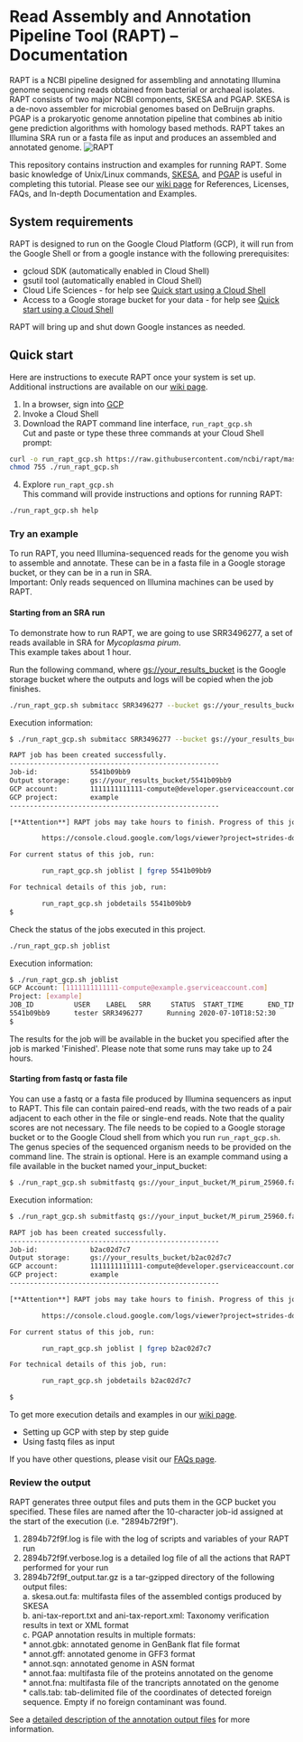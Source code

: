 # Read Assembly and Annotation Pipeline Tool (RAPT) – Documentation
RAPT is a NCBI pipeline designed for assembling and annotating Illumina genome sequencing reads obtained from bacterial or archaeal isolates. RAPT consists of two major NCBI components, SKESA and PGAP. SKESA is a de-novo assembler for microbial genomes based on DeBruijn graphs. PGAP is a prokaryotic genome annotation pipeline that combines ab initio gene prediction algorithms with homology based methods. RAPT takes an Illumina SRA run or a fasta file as input and produces an assembled and annotated genome. 
![RAPT](https://bitbucket.ncbi.nlm.nih.gov/projects/GPEXT/repos/rapt-public/raw/RAPT_context2.png?at=refs%2Fheads%2Fdevelop)

This repository contains instruction and examples for running RAPT. 
Some basic knowledge of Unix/Linux commands, [SKESA](https://github.com/ncbi/SKESA), and [PGAP](https://github.com/ncbi/pgap) is useful in completing this tutorial.
Please see our [wiki page](https://bitbucket.ncbi.nlm.nih.gov/projects/GPEXT/repos/rapt-public/browse/docs/wiki) for References, Licenses, FAQs, and In-depth Documentation and Examples. 


## System requirements
RAPT is designed to run on the Google Cloud Platform (GCP), it will run from the Google Shell or from a google instance with the following prerequisites:
- gcloud SDK (automatically enabled in Cloud Shell)
- gsutil tool (automatically enabled in Cloud Shell)
- Cloud Life Sciences - for help see [Quick start using a Cloud Shell](https://bitbucket.ncbi.nlm.nih.gov/projects/GPEXT/repos/rapt-public/browse/docs/wiki/In-depth%20Documentation%20and%20Examples.md)
- Access to a Google storage bucket for your data - for help see [Quick start using a Cloud Shell](https://bitbucket.ncbi.nlm.nih.gov/projects/GPEXT/repos/rapt-public/browse/docs/wiki/In-depth%20Documentation%20and%20Examples.md)

RAPT will bring up and shut down Google instances as needed.   

## Quick start
Here are instructions to execute RAPT once your system is set up. Additional instructions are available on our [wiki page](https://bitbucket.ncbi.nlm.nih.gov/projects/GPEXT/repos/rapt-public/browse/docs/wiki/In-depth%20Documentation%20and%20Examples.md). 
1.	In a browser, sign into [GCP](https://console.cloud.google.com/)
2.  Invoke a Cloud Shell
3.	Download the RAPT command line interface, ```run_rapt_gcp.sh```    
Cut and paste or type these three commands at your Cloud Shell prompt:

```bash
curl -o run_rapt_gcp.sh https://raw.githubusercontent.com/ncbi/rapt/master/script/run_rapt_gcp.sh
chmod 755 ./run_rapt_gcp.sh
```
4.	Explore ```run_rapt_gcp.sh```  
This command will provide instructions and options for running RAPT:
```bash
./run_rapt_gcp.sh help
```

### Try an example
To run RAPT, you need Illumina-sequenced reads for the genome you wish to assemble and annotate. These can be in a fasta file in a Google storage bucket, or they can be in a run in SRA.  
Important: Only reads sequenced on Illumina machines can be used by RAPT. 

#### Starting from an SRA run   
To demonstrate how to run RAPT, we are going to use SRR3496277, a set of reads available in SRA for *Mycoplasma pirum*.  
This example takes about 1 hour.

Run the following command, where [gs://your_results_bucket](https://cloud.google.com/storage/docs/creating-buckets) is the Google storage bucket where the outputs and logs will be copied when the job finishes.
```bash
./run_rapt_gcp.sh submitacc SRR3496277 --bucket gs://your_results_bucket  
```
Execution information:
```bash
$ ./run_rapt_gcp.sh submitacc SRR3496277 --bucket gs://your_results_bucket

RAPT job has been created successfully.
----------------------------------------------------
Job-id:             5541b09bb9
Output storage:     gs://your_results_bucket/5541b09bb9
GCP account:        1111111111111-compute@developer.gserviceaccount.com
GCP project:        example
----------------------------------------------------

[**Attention**] RAPT jobs may take hours to finish. Progress of this job can be viewed in GCP stackdriver log viewer at:

        https://console.cloud.google.com/logs/viewer?project=strides-documentation-testing&filters=text:5541b09bb9

For current status of this job, run:

        run_rapt_gcp.sh joblist | fgrep 5541b09bb9

For technical details of this job, run:

        run_rapt_gcp.sh jobdetails 5541b09bb9
$ 
```
Check the status of the jobs executed in this project.
```bash
./run_rapt_gcp.sh joblist
```
Execution information:
```bash
$ ./run_rapt_gcp.sh joblist
GCP Account: [1111111111111-compute@example.gserviceaccount.com]
Project: [example]
JOB_ID          USER    LABEL   SRR     STATUS  START_TIME      END_TIME        OUTPUT_URI
5541b09bb9      tester SRR3496277      Running 2020-07-10T18:52:30     gs://your_results_bucket/2565f37562
$ 
```

The results for the job will be available in the bucket you specified after the job is marked 'Finished'. Please note that some runs may take up to 24 hours.

#### Starting from fastq or fasta file   
You can use a fastq or a fasta file produced by Illumina sequencers as input to RAPT. This file can contain paired-end reads, with the two reads of a pair adjacent to each other in the file or single-end reads. Note that the quality scores are not necessary. The file needs to be copied to a Google storage bucket or to the Google Cloud shell from which you run ```run_rapt_gcp.sh```.
The genus species of the sequenced organism needs to be provided on the command line. The strain is optional.
Here is an example command using a file available in the bucket named your_input_bucket:

```bash
$ ./run_rapt_gcp.sh submitfastq gs://your_input_bucket/M_pirum_25960.fastq -b gs://your_results_bucket --label M_pirum_25960 --organism "Mycoplasma pirum" --strain "ATCC 25960"
```

Execution information:
```bash
$ ./run_rapt_gcp.sh submitfastq gs://your_input_bucket/M_pirum_25960.fastq -b gs://your_results_bucket --label M_pirum_25960 --organism "Mycoplasma pirum" --strain "ATCC 25960"

RAPT job has been created successfully.
----------------------------------------------------
Job-id:             b2ac02d7c7
Output storage:     gs://your_results_bucket/b2ac02d7c7
GCP account:        1111111111111-compute@developer.gserviceaccount.com
GCP project:        example
----------------------------------------------------

[**Attention**] RAPT jobs may take hours to finish. Progress of this job can be viewed in GCP stackdriver log viewer at:

        https://console.cloud.google.com/logs/viewer?project=strides-documentation-testing&filters=text:b2ac02d7c7

For current status of this job, run:

        run_rapt_gcp.sh joblist | fgrep b2ac02d7c7

For technical details of this job, run:

        run_rapt_gcp.sh jobdetails b2ac02d7c7

$ 
```

To get more execution details and examples in our [wiki page](https://bitbucket.ncbi.nlm.nih.gov/projects/GPEXT/repos/rapt-public/browse/docs/wiki/In-depth%20Documentation%20and%20Examples.md). 
- Setting up GCP with step by step guide
- Using fastq files as input

If you have other questions, please visit our [FAQs page](https://bitbucket.ncbi.nlm.nih.gov/projects/GPEXT/repos/rapt-public/browse/docs/wiki/FAQ.md).

### Review the output
RAPT generates three output files and puts them in the GCP bucket you specified. These files are named after the 10-character job-id assigned at the start of the execution (i.e. "2894b72f9f"). 
1. 2894b72f9f.log is file with the log of scripts and variables of your RAPT run   
2. 2894b72f9f.verbose.log is a detailed log file of all the actions that RAPT performed for your run   
3. 2894b72f9f_output.tar.gz is a tar-gzipped directory of the following output files:   
    a. skesa.out.fa: multifasta files of the assembled contigs produced by SKESA   
    b. ani-tax-report.txt and ani-tax-report.xml: Taxonomy verification results in text or XML format   
    c. PGAP annotation results in multiple formats:   
        * annot.gbk: annotated genome in GenBank flat file format     
        * annot.gff: annotated genome in GFF3 format     
        * annot.sqn: annotated genome in ASN format     
        * annot.faa: multifasta file of the proteins annotated on the genome   
        * annot.fna: multifasta file of the trancripts annotated on the genome   
        * calls.tab: tab-delimited file of the coordinates of detected foreign sequence. Empty if no foreign contaminant was found.

See a [detailed description of the annotation output files](https://github.com/ncbi/pgap/wiki/Output-Files) for more information.


